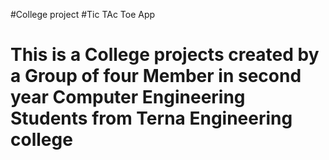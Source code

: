 #College project 
#Tic TAc Toe App
# This is a College projects created by a Group of four  Member in second year Computer Engineering Students from Terna Engineering college
